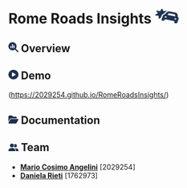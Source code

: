 # Rome Roads Insights <img src="dataset/img/icons/car-burst.svg" width="50" height="30">

## <img src="dataset/img/icons/glass.svg" width="20" height="20"> Overview

## <img src="dataset/img/icons/play.svg" width="20" height="19"> Demo 
(https://2029254.github.io/RomeRoadsInsights/)

## <img src="dataset/img/icons/folder.svg" width="20" height="18"> Documentation

## <img src="dataset/img/icons/user-team.svg" width="20" height="15"> Team 
* [**Mario Cosimo Angelini**](https://github.com/2029254) [2029254] <br>
* [**Daniela Rieti**](https://github.com/danielarieti) [1762973] <br>
